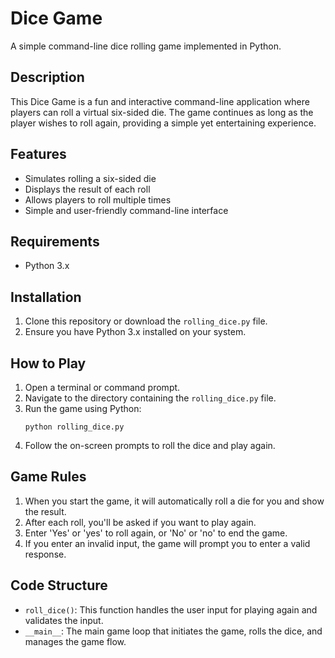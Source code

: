 # Dice Game

A simple command-line dice rolling game implemented in Python.

## Description

This Dice Game is a fun and interactive command-line application where players can roll a virtual six-sided die. The game continues as long as the player wishes to roll again, providing a simple yet entertaining experience.

## Features

- Simulates rolling a six-sided die
- Displays the result of each roll
- Allows players to roll multiple times
- Simple and user-friendly command-line interface

## Requirements

- Python 3.x

## Installation

1. Clone this repository or download the `rolling_dice.py` file.
2. Ensure you have Python 3.x installed on your system.

## How to Play

1. Open a terminal or command prompt.
2. Navigate to the directory containing the `rolling_dice.py` file.
3. Run the game using Python:
   ```
   python rolling_dice.py
   ```
4. Follow the on-screen prompts to roll the dice and play again.

## Game Rules

1. When you start the game, it will automatically roll a die for you and show the result.
2. After each roll, you'll be asked if you want to play again.
3. Enter 'Yes' or 'yes' to roll again, or 'No' or 'no' to end the game.
4. If you enter an invalid input, the game will prompt you to enter a valid response.

## Code Structure

- `roll_dice()`: This function handles the user input for playing again and validates the input.
- `__main__`: The main game loop that initiates the game, rolls the dice, and manages the game flow.
